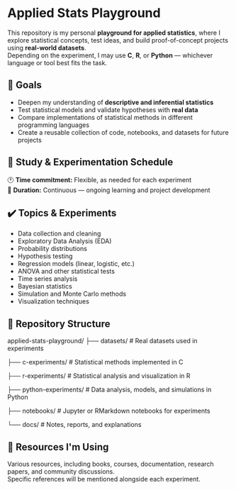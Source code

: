 # Applied Stats Playground

This repository is my personal **playground for applied statistics**, where I explore statistical concepts, test ideas, and build proof-of-concept projects using **real-world datasets**.  
Depending on the experiment, I may use **C**, **R**, or **Python** — whichever language or tool best fits the task.

## 🎯 Goals
- Deepen my understanding of **descriptive and inferential statistics**
- Test statistical models and validate hypotheses with **real data**
- Compare implementations of statistical methods in different programming languages
- Create a reusable collection of code, notebooks, and datasets for future projects

## 📅 Study & Experimentation Schedule
🕐 **Time commitment:** Flexible, as needed for each experiment  
📆 **Duration:** Continuous — ongoing learning and project development  

## ✔️ Topics & Experiments
- Data collection and cleaning
- Exploratory Data Analysis (EDA)
- Probability distributions
- Hypothesis testing
- Regression models (linear, logistic, etc.)
- ANOVA and other statistical tests
- Time series analysis
- Bayesian statistics
- Simulation and Monte Carlo methods
- Visualization techniques

## 📁 Repository Structure
applied-stats-playground/
├── datasets/ # Real datasets used in experiments 

├── c-experiments/ # Statistical methods implemented in C 

├── r-experiments/ # Statistical analysis and visualization in R 

├── python-experiments/ # Data analysis, models, and simulations in Python 

├── notebooks/ # Jupyter or RMarkdown notebooks for experiments 

└── docs/ # Notes, reports, and explanations

## 📘 Resources I'm Using

Various resources, including books, courses, documentation, research papers, and community discussions.  
Specific references will be mentioned alongside each experiment.
